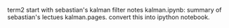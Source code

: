 term2 start with sebastian's kalman filter notes
kalman.ipynb: summary of sebastian's lectues
kalman.pages. convert this into ipython notebook. 


